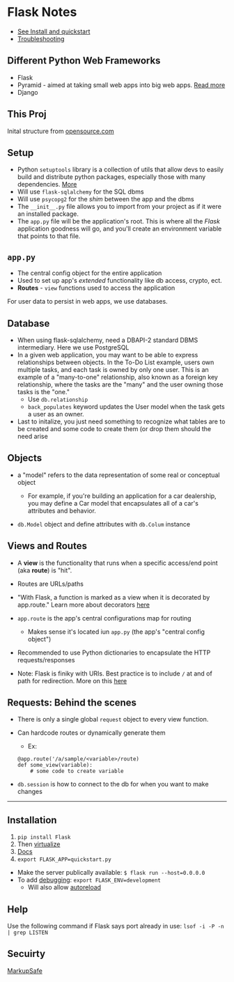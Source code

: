 # Flask Notes

- [See Install and quickstart](#Installation)
- [Troubleshooting](#Help)

## Different Python Web Frameworks

- Flask
- Pyramid - aimed at taking small web apps into big web apps. [Read more](https://trypyramid.com)
- Django

## This Proj

Inital structure from [opensource.com](https://opensource.com/article/18/4/flask)

## Setup

- Python `setuptools` library is a collection of utils that allow devs to easily build and distribute python packages, especially those with many dependencies. [More](https://setuptools.readthedocs.io/en/latest/setuptools.html#basic-use)
- Will use `flask-sqlalchemy` for the SQL dbms
- Will use `psycopg2` for the *shim* between the app and the dbms
- The `__init__.py` file allows you to import from your project as if it were an installed package.
- The `app.py` file will be the application's root. This is where all the *Flask* application goodness will go, and you'll create an environment variable that points to that file.

## `app.py`

- The central config object for the entire application
- Used to set up app's *extended* functionality like db access, crypto, ect.
- **Routes** - `view` functions used to access the application

For user data to persist in web apps, we use databases.

## Database

- When using flask-sqlalchemy, need a DBAPI-2 standard DBMS intermediary. Here we use PostgreSQL
- In a given web application, you may want to be able to express relationships between objects. In the To-Do List example, users own multiple tasks, and each task is owned by only one user. This is an example of a "many-to-one" relationship, also known as a foreign key relationship, where the tasks are the "many" and the user owning those tasks is the "one."
    - Use `db.relationship`
    - `back_populates` keyword updates the User model when the task gets a user as an owner.
- Last to initalize, you just need something to recognize what tables are to be created and some code to create them (or drop them should the need arise

## Objects

- a "model" refers to the data representation of some real or conceptual object
    - For example, if you're building an application for a car dealership, you may define a Car model that encapsulates all of a car's attributes and behavior.

- `db.Model` object and define attributes with `db.Colum` instance

## Views and Routes

- A **view** is the functionality that runs when a specific access/end point (aka **route**) is "hit".
- Routes are URLs/paths
- "With Flask, a function is marked as a view when it is decorated by app.route." Learn more about decorators [here](https://flask.palletsprojects.com/en/1.1.x/patterns/viewdecorators/)
- `app.route` is the app's central configurations map for routing
    - Makes sense it's located iun `app.py` (the app's "central config object")

- Recommended to use Python dictionaries to encapsulate the HTTP requests/responses

- Note: Flask is finiky with URIs. Best practice is to include `/` at and of path for redirection. More on this [here](https://flask.palletsprojects.com/en/1.1.x/quickstart/#unique-urls-redirection-behavior)

## Requests: Behind the scenes

- There is only a single global `request` object to every view function.
- Can hardcode routes or dynamically generate them
    - Ex: 
    ```
    @app.route('/a/sample/<variable>/route)
    def some_view(variable):
        # some code to create variable
    ```

- `db.session` is how to connect to the db for when you want to make changes

---

## Installation

1. `pip install Flask`
2. Then [virtualize](howto_virtualize.md)
3. [Docs](https://flask.palletsprojects.com/en/1.1.x/quickstart/#quickstart)
4. `export FLASK_APP=quickstart.py`

- Make the server publically available: `$ flask run --host=0.0.0.0`
- To add [debugging](https://flask.palletsprojects.com/en/1.1.x/quickstart/#debug-mode): `export FLASK_ENV=development`
    - Will also allow [autoreload](https://stackoverflow.com/questions/16344756/auto-reloading-python-flask-app-upon-code-changes)

## Help

Use the following command if Flask says port already in use: `lsof -i -P -n | grep LISTEN`

## Secuirty

[MarkupSafe](https://markupsafe.palletsprojects.com/en/1.1.x)